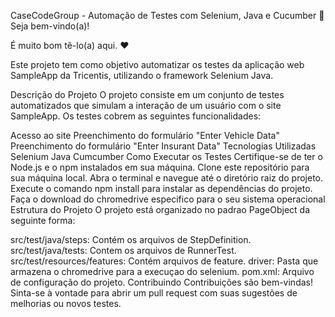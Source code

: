 CaseCodeGroup - Automação de Testes com Selenium, Java e Cucumber
👋 Seja bem-vindo(a)!

É muito bom tê-lo(a) aqui. ❤️

Este projeto tem como objetivo automatizar os testes da aplicação web SampleApp da Tricentis, utilizando o framework Selenium Java.

Descrição do Projeto
O projeto consiste em um conjunto de testes automatizados que simulam a interação de um usuário com o site SampleApp. Os testes cobrem as seguintes funcionalidades:

Acesso ao site
Preenchimento do formulário "Enter Vehicle Data"
Preenchimento do formulário "Enter Insurant Data"
Tecnologias Utilizadas
Selenium
Java
Cumcumber
Como Executar os Testes
Certifique-se de ter o Node.js e o npm instalados em sua máquina.
Clone este repositório para sua máquina local.
Abra o terminal e navegue até o diretório raiz do projeto.
Execute o comando npm install para instalar as dependências do projeto.
Faça o download do chromedrive especifico para o seu sistema operacional
Estrutura do Projeto
O projeto está organizado no padrao PageObject da seguinte forma:

src/test/java/steps: Contém os arquivos de StepDefinition.
src/test/java/tests: Contem os arquivos de RunnerTest.
src/test/resources/features: Contém arquivos de feature.
driver: Pasta que armazena o chromedrive para a execuçao do selenium.
pom.xml: Arquivo de configuração do projeto.
Contribuindo
Contribuições são bem-vindas! Sinta-se à vontade para abrir um pull request com suas sugestões de melhorias ou novos testes.
